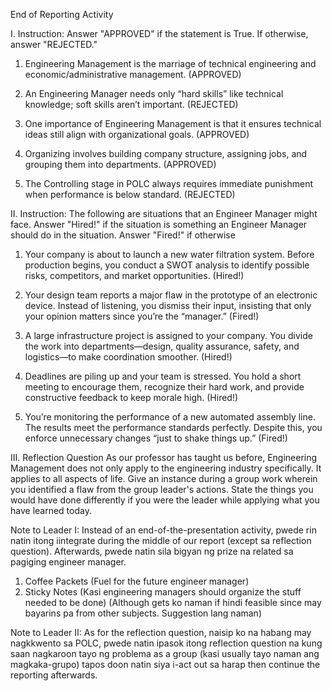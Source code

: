 End of Reporting Activity

I. Instruction: Answer "APPROVED" if the statement is True. If otherwise, answer "REJECTED."

1. Engineering Management is the marriage of technical engineering and economic/administrative management. (APPROVED)

2. An Engineering Manager needs only “hard skills” like technical knowledge; soft skills aren’t important. (REJECTED)

3. One importance of Engineering Management is that it ensures technical ideas still align with organizational goals. (APPROVED)

4. Organizing involves building company structure, assigning jobs, and grouping them into departments. (APPROVED)

5. The Controlling stage in POLC always requires immediate punishment when performance is below standard. (REJECTED)

II. Instruction: The following are situations that an Engineer Manager might face. Answer "Hired!" if the situation is something an Engineer Manager should do in the situation. Answer "Fired!" if 
otherwise

1. Your company is about to launch a new water filtration system. Before production begins, you conduct a SWOT analysis to identify possible risks, competitors, and market opportunities. (Hired!)

2. Your design team reports a major flaw in the prototype of an electronic device. Instead of listening, you dismiss their input, insisting that only your opinion matters since you’re the “manager.” (Fired!)

3. A large infrastructure project is assigned to your company. You divide the work into departments—design, quality assurance, safety, and logistics—to make coordination smoother. (Hired!)

4. Deadlines are piling up and your team is stressed. You hold a short meeting to encourage them, recognize their hard work, and provide constructive feedback to keep morale high. (Hired!)

5. You’re monitoring the performance of a new automated assembly line. The results meet the performance standards perfectly. Despite this, you enforce unnecessary changes “just to shake things up.” (Fired!)

III. Reflection Question
As our professor has taught us before, Engineering Management does not only apply to the 
engineering industry specifically. It applies to all aspects of life. Give an instance during a
group work wherein you identified a flaw from the group leader's actions. State the things you
would have done differently if you were the leader while applying what you have learned today.

Note to Leader I: Instead of an end-of-the-presentation activity, pwede rin natin itong iintegrate during the middle of our report (except sa reflection question). Afterwards, pwede natin sila bigyan ng prize na related sa pagiging engineer manager.

1. Coffee Packets (Fuel for the future engineer manager)
2. Sticky Notes (Kasi engineering managers should organize the stuff needed to be done)
(Although gets ko naman if hindi feasible since may bayarins pa from other subjects. Suggestion lang naman)

Note to Leader II: As for the reflection question, naisip ko na habang may nagkkwento sa POLC, pwede natin ipasok itong reflection question na kung saan nagkaroon tayo ng problema as a group (kasi usually tayo naman ang magkaka-grupo) tapos doon natin siya i-act out sa harap then continue the reporting afterwards.   

